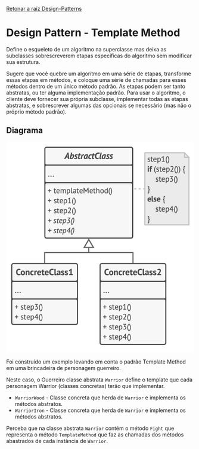 ﻿[Retonar a raíz Design-Patterns](https://github.com/julianorinaldi/Design-Patterns)

# Design Pattern - Template Method

Define o esqueleto de um algoritmo na superclasse mas deixa as subclasses sobrescreverem etapas específicas do algoritmo sem modificar sua estrutura.

Sugere que você quebre um algoritmo em uma série de etapas, transforme essas etapas em métodos, e coloque uma série de chamadas para esses métodos dentro de um único método padrão. As etapas podem ser tanto abstratas, ou ter alguma implementação padrão. Para usar o algoritmo, o cliente deve fornecer sua própria subclasse, implementar todas as etapas abstratas, e sobrescrever algumas das opcionais se necessário (mas não o próprio método padrão).

## Diagrama
![](../../Image/TemplateMethodDiagrama.png)

Foi construído um exemplo levando em conta o padrão Template Method em uma brincadeira de personagem guerreiro.

Neste caso, o Guerreiro classe abstrata `Warrior` define o template que cada personagem Warrior (classes concretas) terão que implementar.
- `WarriorWood` - Classe concreta que herda de `Warrior` e implementa os métodos abstratos.
- `WarriorIron` - Classe concreta que herda de `Warrior` e implementa os métodos abstratos.

Perceba que na classe abstrata `Warrior` contém o método `Fight` que representa o método `TemplateMethod` que faz as chamadas dos métodos abastrados de cada instância de `Warrior`.

